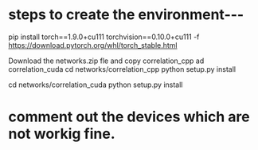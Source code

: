 # steps to create the environment---

pip install torch==1.9.0+cu111 torchvision==0.10.0+cu111 -f https://download.pytorch.org/whl/torch_stable.html

Download the networks.zip fle and copy correlation_cpp ad correlation_cuda
cd networks/correlation_cpp
python setup.py install

cd networks/correlation_cuda
python setup.py install

# comment out the devices which are not workig fine.